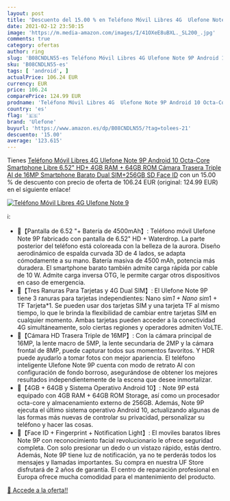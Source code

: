 ```yaml
---
layout: post
title: 'Descuento del 15.00 % en Teléfono Móvil Libres 4G  Ulefone Note 9'
date: 2021-02-12 23:50:15
image: 'https://m.media-amazon.com/images/I/41OXeE8uBXL._SL200_.jpg'
comments: true
category: ofertas
author: ring
slug: 'B08CNDLN55-es Teléfono Móvil Libres 4G Ulefone Note 9P Android 10 Octa-...'
sku: 'B08CNDLN55-es'
tags: [ 'android', ]
actualPrice: 106.24 EUR
currency: EUR
price: 106.24
comparePrice: 124.99 EUR
prodname: 'Teléfono Móvil Libres 4G  Ulefone Note 9P Android 10 Octa-Core Smartphone Libre  6.52" HD+  4GB RAM + 64GB ROM  Cámara Trasera Triple AI de 16MP  Smartphone Barato Dual SIM+256GB SD  Face ID'
country: 'es'
flag: '🇪🇸'
brand: 'Ulefone'
buyurl: 'https://www.amazon.es/dp/B08CNDLN55/?tag=tolees-21'
descuento: '15.00'
average: '123.615'
---
```


Tienes [Teléfono Móvil Libres 4G  Ulefone Note 9P Android 10 Octa-Core Smartphone Libre  6.52" HD+  4GB RAM + 64GB ROM  Cámara Trasera Triple AI de 16MP  Smartphone Barato Dual SIM+256GB SD  Face ID](https://www.amazon.es/dp/B08CNDLN55/?tag=tolees-21) con un 15.00 % de descuento con precio de oferta de 106.24 EUR (original: 124.99 EUR) en el siguiente enlace!

[![Teléfono Móvil Libres 4G  Ulefone Note 9](https://m.media-amazon.com/images/I/41OXeE8uBXL._SL200_.jpg)](https://www.amazon.es/dp/B08CNDLN55/?tag=tolees-21)

ℹ️:

- 🔅【Pantalla de 6.52 "+ Batería de 4500mAh】: Teléfono móvil Ulefone Note 9P fabricado con pantalla de 6.52" HD + Waterdrop. La parte posterior del teléfono está coloreada con la belleza de la aurora. Diseño aerodinámico de espalda curvada 3D de 4 lados, se adapta cómodamente a su mano. Batería masiva de 4500 mAh, potencia más duradera. El smartphone barato también admite carga rápida por cable de 10 W. Admite carga inversa OTG, le permite cargar otros dispositivos en caso de emergencia.
- 🔅【Tres Ranuras Para Tarjetas y 4G Dual SIM】: El Ulefone Note 9P tiene 3 ranuras para tarjetas independientes: Nano sim*1 + Nano sim*1 + TF Tarjeta*1. Se pueden usar dos tarjetas SIM y una tarjeta TF al mismo tiempo, lo que le brinda la flexibilidad de cambiar entre tarjetas SIM en cualquier momento. Ambas tarjetas pueden acceder a la conectividad 4G simultáneamente, solo ciertas regiones y operadores admiten VoLTE.
- 🔅【Cámara HD Trasera Triple de 16MP】: Con la cámara principal de 16MP, la lente macro de 5MP, la lente secundaria de 2MP y la cámara frontal de 8MP, puede capturar todos sus momentos favoritos. Y HDR puede ayudarlo a tomar fotos con mejor apariencia. El teléfono inteligente Ulefone Note 9P cuenta con modo de retrato AI con configuración de fondo borroso, asegurándose de obtener los mejores resultados independientemente de la escena que desee inmortalizar.
- 🔅【4GB + 64GB y Sistema Operativo Android 10】: Note 9P está equipado con 4GB RAM + 64GB ROM Storage, así como un procesador octa-core y almacenamiento externo de 256GB. Además, Note 9P ejecuta el último sistema operativo Android 10, actualizando algunas de las formas más nuevas de controlar su privacidad, personalizar su teléfono y hacer las cosas.
- 🔅【Face ID + Fingerprint + Notification Light】: El moviles baratos libres Note 9P con reconocimiento facial revolucionario le ofrece seguridad completa. Con solo presionar un dedo o un vistazo rápido, estás dentro. Además, Note 9P tiene luz de notificación, ya no te perderás todos los mensajes y llamadas importantes. Su compra en nuestra UF Store disfrutará de 2 años de garantía. El centro de reparación profesional en Europa ofrece mucha comodidad para el mantenimiento del producto.

[🛒 Accede a la oferta!!](https://www.amazon.es/dp/B08CNDLN55/?tag=tolees-21)
